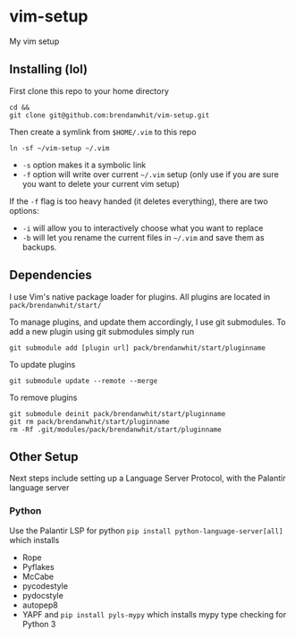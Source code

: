 # vim-setup
My vim setup

## Installing (lol)

First clone this repo to your home directory
```
cd &&
git clone git@github.com:brendanwhit/vim-setup.git
```

Then create a symlink from `$HOME/.vim` to this repo

```ln -sf ~/vim-setup ~/.vim```

- `-s` option makes it a symbolic link
- `-f` option will write over current `~/.vim` setup (only use if you are sure
you want to delete your current vim setup)

If the `-f` flag is too heavy handed (it deletes everything), there are two
options:
- `-i` will allow you to interactively choose what you want to replace 
- `-b` will let you rename the current files in `~/.vim` and save them as
backups.

## Dependencies
I use Vim's native package loader for plugins. All plugins are located in
`pack/brendanwhit/start/`

To manage plugins, and update them accordingly, I use git submodules. To add a
new plugin using git submodules simply run

```
git submodule add [plugin url] pack/brendanwhit/start/pluginname
```

To update plugins
```
git submodule update --remote --merge
```

To remove plugins
```
git submodule deinit pack/brendanwhit/start/pluginname
git rm pack/brendanwhit/start/pluginname
rm -Rf .git/modules/pack/brendanwhit/start/pluginname
```

## Other Setup
Next steps include setting up a Language Server Protocol, with the Palantir
language server

### Python
Use the Palantir LSP for python
`pip install python-language-server[all]`
which installs
- Rope
- Pyflakes
- McCabe
- pycodestyle
- pydocstyle
- autopep8
- YAPF
and `pip install pyls-mypy`
which installs mypy type checking for Python 3
